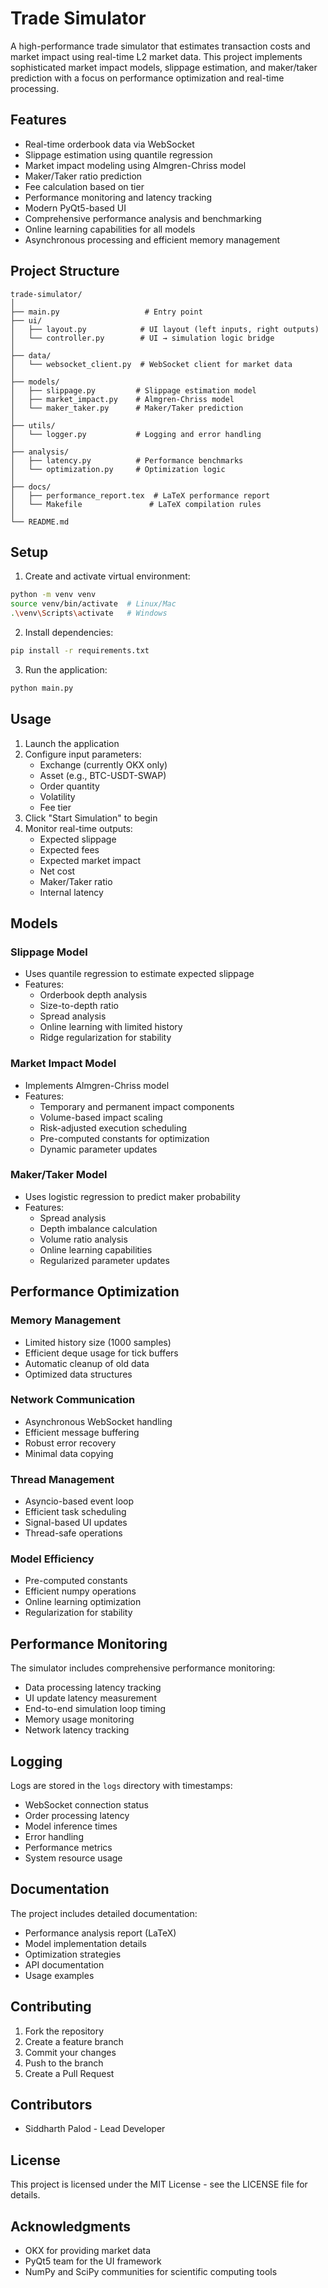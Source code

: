 # Trade Simulator

A high-performance trade simulator that estimates transaction costs and market impact using real-time L2 market data. This project implements sophisticated market impact models, slippage estimation, and maker/taker prediction with a focus on performance optimization and real-time processing.

## Features

- Real-time orderbook data via WebSocket
- Slippage estimation using quantile regression
- Market impact modeling using Almgren-Chriss model
- Maker/Taker ratio prediction
- Fee calculation based on tier
- Performance monitoring and latency tracking
- Modern PyQt5-based UI
- Comprehensive performance analysis and benchmarking
- Online learning capabilities for all models
- Asynchronous processing and efficient memory management

## Project Structure

```
trade-simulator/
│
├── main.py                   # Entry point
├── ui/
│   ├── layout.py            # UI layout (left inputs, right outputs)
│   └── controller.py        # UI → simulation logic bridge
│
├── data/
│   └── websocket_client.py  # WebSocket client for market data
│
├── models/
│   ├── slippage.py         # Slippage estimation model
│   ├── market_impact.py    # Almgren-Chriss model
│   └── maker_taker.py      # Maker/Taker prediction
│
├── utils/
│   └── logger.py           # Logging and error handling
│
├── analysis/
│   ├── latency.py          # Performance benchmarks
│   └── optimization.py     # Optimization logic
│
├── docs/
│   ├── performance_report.tex  # LaTeX performance report
│   └── Makefile               # LaTeX compilation rules
│
└── README.md
```

## Setup

1. Create and activate virtual environment:
```bash
python -m venv venv
source venv/bin/activate  # Linux/Mac
.\venv\Scripts\activate   # Windows
```

2. Install dependencies:
```bash
pip install -r requirements.txt
```

3. Run the application:
```bash
python main.py
```

## Usage

1. Launch the application
2. Configure input parameters:
   - Exchange (currently OKX only)
   - Asset (e.g., BTC-USDT-SWAP)
   - Order quantity
   - Volatility
   - Fee tier
3. Click "Start Simulation" to begin
4. Monitor real-time outputs:
   - Expected slippage
   - Expected fees
   - Expected market impact
   - Net cost
   - Maker/Taker ratio
   - Internal latency

## Models

### Slippage Model
- Uses quantile regression to estimate expected slippage
- Features:
  - Orderbook depth analysis
  - Size-to-depth ratio
  - Spread analysis
  - Online learning with limited history
  - Ridge regularization for stability

### Market Impact Model
- Implements Almgren-Chriss model
- Features:
  - Temporary and permanent impact components
  - Volume-based impact scaling
  - Risk-adjusted execution scheduling
  - Pre-computed constants for optimization
  - Dynamic parameter updates

### Maker/Taker Model
- Uses logistic regression to predict maker probability
- Features:
  - Spread analysis
  - Depth imbalance calculation
  - Volume ratio analysis
  - Online learning capabilities
  - Regularized parameter updates

## Performance Optimization

### Memory Management
- Limited history size (1000 samples)
- Efficient deque usage for tick buffers
- Automatic cleanup of old data
- Optimized data structures

### Network Communication
- Asynchronous WebSocket handling
- Efficient message buffering
- Robust error recovery
- Minimal data copying

### Thread Management
- Asyncio-based event loop
- Efficient task scheduling
- Signal-based UI updates
- Thread-safe operations

### Model Efficiency
- Pre-computed constants
- Efficient numpy operations
- Online learning optimization
- Regularization for stability

## Performance Monitoring

The simulator includes comprehensive performance monitoring:
- Data processing latency tracking
- UI update latency measurement
- End-to-end simulation loop timing
- Memory usage monitoring
- Network latency tracking

## Logging

Logs are stored in the `logs` directory with timestamps:
- WebSocket connection status
- Order processing latency
- Model inference times
- Error handling
- Performance metrics
- System resource usage

## Documentation

The project includes detailed documentation:
- Performance analysis report (LaTeX)
- Model implementation details
- Optimization strategies
- API documentation
- Usage examples

## Contributing

1. Fork the repository
2. Create a feature branch
3. Commit your changes
4. Push to the branch
5. Create a Pull Request

## Contributors

- Siddharth Palod - Lead Developer

## License

This project is licensed under the MIT License - see the LICENSE file for details.

## Acknowledgments

- OKX for providing market data
- PyQt5 team for the UI framework
- NumPy and SciPy communities for scientific computing tools
